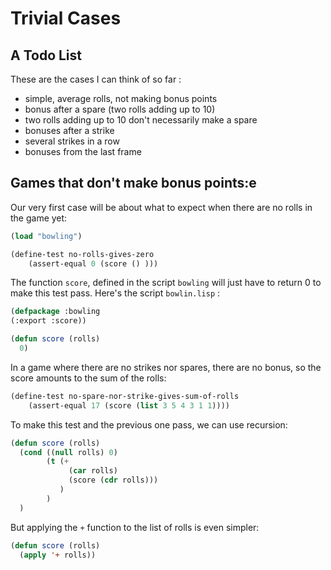 # Trivial Cases

## A Todo List

These are the cases I can think of so far :

- simple, average rolls, not making bonus points
- bonus after a spare (two rolls adding up to 10)
- two rolls adding up to 10 don't necessarily make a spare
- bonuses after a strike
- several strikes in a row
- bonuses from the last frame

## Games that don't make bonus points:e 

Our very first case will be about what to expect when there are no rolls in the game yet:
```lisp
(load "bowling")

(define-test no-rolls-gives-zero
    (assert-equal 0 (score () )))
```

The function `score`, defined in the script `bowling` will just have to return 0 to make this test pass. Here's the script `bowlin.lisp` :
```lisp
(defpackage :bowling
(:export :score))

(defun score (rolls)
  0)
```

In a game where there are no strikes nor spares, there are no bonus, so the score amounts to the sum of the rolls:

```lisp
(define-test no-spare-nor-strike-gives-sum-of-rolls
    (assert-equal 17 (score (list 3 5 4 3 1 1))))
```

To make this test and the previous one pass, we can use recursion:
```lisp
(defun score (rolls)
  (cond ((null rolls) 0)
        (t (+
             (car rolls)
             (score (cdr rolls)))
           )
        )
  )
```
But applying the `+` function to the list of rolls is even simpler:
```lisp
(defun score (rolls)
  (apply '+ rolls))
```

